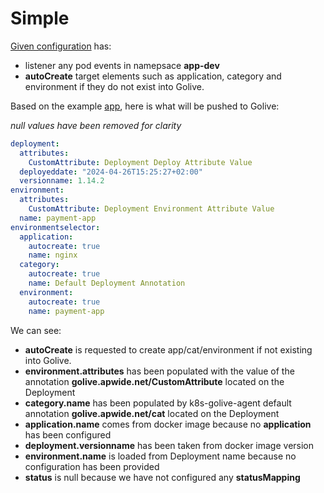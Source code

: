 # Simple

[Given configuration](./config.yaml) has:
* listener any pod events in namepsace **app-dev**
* **autoCreate** target elements such as application, category and environment if they do not exist into Golive.

Based on the example [app](../app/app.yaml), here is what will be pushed to Golive:

*null values have been removed for clarity*
```yaml
deployment:
  attributes:
    CustomAttribute: Deployment Deploy Attribute Value
  deployeddate: "2024-04-26T15:25:27+02:00"
  versionname: 1.14.2
environment:
  attributes:
    CustomAttribute: Deployment Environment Attribute Value
  name: payment-app
environmentselector:
  application:
    autocreate: true
    name: nginx
  category:
    autocreate: true
    name: Default Deployment Annotation
  environment:
    autocreate: true
    name: payment-app
```

We can see:
* **autoCreate** is requested to create app/cat/environment if not existing into Golive.
* **environment.attributes** has been populated with the value of the annotation **golive.apwide.net/CustomAttribute** located on the Deployment
* **category.name** has been populated by k8s-golive-agent default annotation **golive.apwide.net/cat** located on the Deployment
* **application.name** comes from docker image because no **application** has been configured
* **deployment.versionname** has been taken from docker image version
* **environment.name** is loaded from Deployment name because no configuration has been provided
* **status** is null because we have not configured any **statusMapping**

